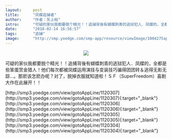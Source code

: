 ```yaml
---
layout:     post
title:      "凤蝶追捕者"
author:     "作者：矢上裕"
intro:      "可疑的家伙我都要脱个精光！！追捕背後有蝴蝶刺青的逃狱犯人．凤蝶的，全都是些笨蛋赏金猎人！他们每次都被凤蝶运用演技与变装技巧骗得团团转＆逃得无影无踪…。那麽该怎麽办呢？对了，脱掉衣服就知道啦！ＳＦ（SuperFreedom）喜剧大作在此展开！！"
date:       "2018-02-14 16:56:57"
tags:       "追捕"
image:      "http://smp.yoedge.com/smp-app/resource/viewImage/1004275appline.png"
---
```

<div style="text-align: center">
<p><img src="http://smp.yoedge.com/smp-app/resource/viewImage/1004275appline.png"/></p>
</div>
<p class="post-meta">
<span>可疑的家伙我都要脱个精光！！追捕背後有蝴蝶刺青的逃狱犯人．凤蝶的，全都是些笨蛋赏金猎人！他们每次都被凤蝶运用演技与变装技巧骗得团团转＆逃得无影无踪…。那麽该怎麽办呢？对了，脱掉衣服就知道啦！ＳＦ（SuperFreedom）喜剧大作在此展开！！</span>
</p>
[http://smp3.yoedge.com/view/gotoAppLine/1120307](http://smp3.yoedge.com/view/gotoAppLine/1120307){:target="_blank"}
[http://smp3.yoedge.com/view/gotoAppLine/1120306](http://smp3.yoedge.com/view/gotoAppLine/1120306){:target="_blank"}
[http://smp3.yoedge.com/view/gotoAppLine/1120305](http://smp3.yoedge.com/view/gotoAppLine/1120305){:target="_blank"}
[http://smp3.yoedge.com/view/gotoAppLine/1120304](http://smp3.yoedge.com/view/gotoAppLine/1120304){:target="_blank"}


